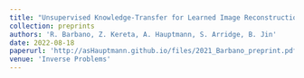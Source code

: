 ```yaml
---
title: "Unsupervised Knowledge-Transfer for Learned Image Reconstruction"
collection: preprints
authors: 'R. Barbano, Z. Kereta, A. Hauptmann, S. Arridge, B. Jin'
date: 2022-08-18
paperurl: 'http://asHauptmann.github.io/files/2021_Barbano_preprint.pdf'
venue: 'Inverse Problems'
---
```

